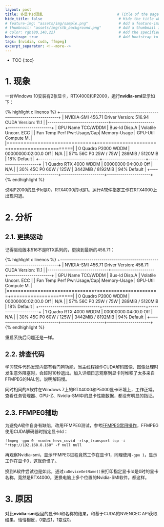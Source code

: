 ```yaml
---
layout: post
title: 多显卡Id混乱                                  # Title of the page
hide_title: false                                   # Hide the title when displaying the post, but shown in lists of posts
# feature-img: "assets/img/sample.png"              # Add a feature-image to the post
# thumbnail: "assets/img/stb_background.png"        # Add a thumbnail image on blog view
# color: rgb(80,140,22)                             # Add the specified color as feature image, and change link colors in post
bootstrap: true                                     # Add bootstrap to the page
tags: [nvidia, cuda, ffmpeg]
excerpt_separator: <!--more-->
---
```


<!--more-->
* TOC
{:toc}

# 1. 现象

一台Windows 10安装有2张显卡，RTX4000和P2000，运行**nvidia-smi**显示如下：

{% highlight c linenos %}
+-----------------------------------------------------------------------------+
| NVIDIA-SMI 456.71       Driver Version: 516.94       CUDA Version: 11.1     |
|-------------------------------+----------------------+----------------------+
| GPU  Name            TCC/WDDM | Bus-Id        Disp.A | Volatile Uncorr. ECC |
| Fan  Temp  Perf  Pwr:Usage/Cap|         Memory-Usage | GPU-Util  Compute M. |
|===============================+======================+======================|
|   0  Quadro P2000       WDDM  | 00000000:02:00.0 Off |                  N/A |
| 57%   56C    P0    25W /  75W |    289MiB /  5120MiB |     18%      Default |
+-------------------------------+----------------------+----------------------+
|   1  Quadro RTX 4000    WDDM  | 00000000:04:00.0 Off |                  N/A |
| 30%   45C    P0    60W / 125W |   3442MiB /  8192MiB |     94%      Default |
+-------------------------------+----------------------+----------------------+
{% endhighlight %}

说明P2000的显卡Id是0，RTX4000的Id是1。运行A软件指定工作在RTX4000上出现闪退。

# 2. 分析

## 2.1. 更换驱动

记得驱动版本516不是RTX系列的，更换到最新的456.71：

{% highlight c linenos %}
+-----------------------------------------------------------------------------+
| NVIDIA-SMI 456.71       Driver Version: 456.71       CUDA Version: 11.1     |
|-------------------------------+----------------------+----------------------+
| GPU  Name            TCC/WDDM | Bus-Id        Disp.A | Volatile Uncorr. ECC |
| Fan  Temp  Perf  Pwr:Usage/Cap|         Memory-Usage | GPU-Util  Compute M. |
|===============================+======================+======================|
|   0  Quadro P2000       WDDM  | 00000000:02:00.0 Off |                  N/A |
| 57%   56C    P0    25W /  75W |    289MiB /  5120MiB |     18%      Default |
+-------------------------------+----------------------+----------------------+
|   1  Quadro RTX 4000    WDDM  | 00000000:04:00.0 Off |                  N/A |
| 30%   45C    P0    60W / 125W |   3442MiB /  8192MiB |     94%      Default |
+-------------------------------+----------------------+----------------------+
{% endhighlight %}

重启系统后问题还是一样。

## 2.2. 排查代码

学习软件代码发现内部有看门狗功能，当主线程操作CUDA解码图像、图像处理时发生意外阻塞时，会超时10秒退出。加入详细日志观察到显卡时堆积了太多来自FFMPEG的NAL包，说明解码慢。

同时相同的A软件在Windows 7上的RTX4000和P5000显卡环境上，工作正常。查看任务管理器、GPU-Z、Nvidia-SMI中的显卡性能数据，都没有明显的指证。

## 2.3. FFMPEG辅助

为避免A软件自身有缺陷，改用FFMPEG测试，参考[FFMPEG常用操作](https://hubugui.github.io/2018/05/30/FFMPEG%E5%B8%B8%E7%94%A8%E6%93%8D%E4%BD%9C.html)，FFMPEG使用CUDA解码器时指定显卡Id：

`ffmpeg -gpu 0 -vcodec hevc_cuvid -rtsp_transport tcp -i "rtsp://192.168.8.168" -f null null`

再观察Nvidia-smi，显示FFMPEG进程竟然工作在显卡1，同理使用`-gpu 1`，显示工作在显卡0，这就奇怪了。

换到A软件尝试也是如此，通过`cuDeviceGetName()`来打印指定显卡Id是0时的显卡名称，竟然是RTX4000。更换电脑上多个位置的Nvidia-SMI软件，都这样。

# 3. 原因

对比**nvidia-smi**返回的显卡Id和名称的结果，和基于CUDA的NVENCEC API获取结果，恰恰相反，0变成1，1变成0。